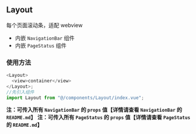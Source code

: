 ## Layout

每个页面滚动条，适配 webview

- 内嵌 `NavigationBar` 组件
- 内嵌 `PageStatus` 组件

### 使用方法

```js
<Layout>
  <view>container</view>
</Layout>;
//先引入组件
import Layout from "@/components/Layout/index.vue";
```

**注：可传入所有 `NavigationBar` 的 `props` 值【详情请查看 `NavigationBar` 的 `README.md`】**
**注：可传入所有 `PageStatus` 的 `props` 值【详情请查看 `PageStatus` 的 `README.md`】**
